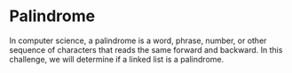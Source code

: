 # Palindrome

In computer science, a palindrome is a word, phrase, number, or other sequence of characters that reads the same forward and backward. In this challenge, we will determine if a linked list is a palindrome.

